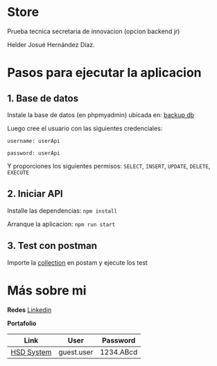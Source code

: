 # Store
Prueba tecnica secretaria de innovacion (opcion backend jr)

Helder Josué Hernández Díaz.

# Pasos para ejecutar la aplicacion
## 1. Base de datos
Instale la base de datos (en phpmyadmin) ubicada en: [backup db](https://github.com/helderhernandez/Store/blob/main/database%20and%20postam/storedb.sql)

Luego cree el usuario con las siguientes credenciales:

`username: userApi`

`password: userApi`

Y proporciones los siguientes permisos: `SELECT`, `INSERT`, `UPDATE`, `DELETE`, `EXECUTE`

## 2. Iniciar API
Installe las dependencias: `npm install`

Arranque la aplicacion: `npm run start`

## 3. Test con postman
Importe la [collection](https://github.com/helderhernandez/Store/blob/main/database%20and%20postam/Store%20-%20Secretaria%20de%20innovaci%C3%B3n.postman_collection.json) en postam y ejecute los test

# Más sobre mi
**Redes**
[Linkedin](https://sv.linkedin.com/in/helder-hern%C3%A1ndez-4b70a5178)

**Portafolio**

|Link  |User  |Password  |
|---------|---------|---------|
|[HSD System](https://hsd-app-b9e6h4fhaeedcda7.eastus-01.azurewebsites.net/)     | guest.user        | 1234.ABcd        |